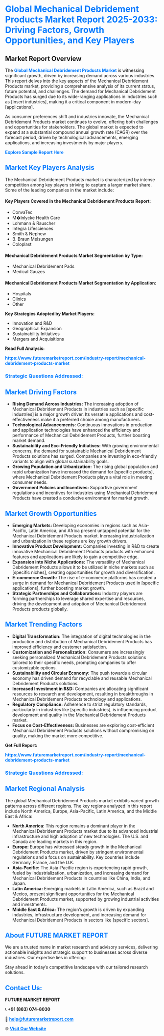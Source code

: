<h1 style="color: #007BFF;">Global Mechanical Debridement Products Market Report 2025-2033: Driving Factors, Growth Opportunities, and Key Players</h1>

<section id="overview">
<h2>Market Report Overview</h2>
<p>The <a href="https://www.futuremarketreport.com/industry-report/mechanical-debridement-products-market" style="color: #007BFF; text-decoration: none;"><strong>Global Mechanical Debridement Products Market</strong></a> is witnessing significant growth, driven by increasing demand across various industries. This report delves into the key aspects of the Mechanical Debridement Products market, providing a comprehensive analysis of its current status, future potential, and challenges. The demand for Mechanical Debridement Products has surged due to its wide-ranging applications in industries such as [insert industries], making it a critical component in modern-day [applications].</p>
<p>As consumer preferences shift and industries innovate, the Mechanical Debridement Products market continues to evolve, offering both challenges and opportunities for stakeholders. The global market is expected to expand at a substantial compound annual growth rate (CAGR) over the forecast period, driven by technological advancements, emerging applications, and increasing investments by major players.</p>
</section>

<section id="overview">
<p><a href="https://www.futuremarketreport.com/request-sample/reportId=50178" style="color: #007BFF; text-decoration: none;"><strong>Explore Sample Report Here</strong></a></p>
</section>

<section id="key-players">
<h2 style="color: #007BFF;">Market Key Players Analysis</h2>
<p>The Mechanical Debridement Products market is characterized by intense competition among key players striving to capture a larger market share. Some of the leading companies in the market include:</p>
<h4>Key Players Covered in the Mechanical Debridement Products Report:</h4>
<ul><li>ConvaTec</li><li>M�lnlycke Health Care</li><li>Lohmann &amp; Rauscher</li><li>Integra Lifesciences</li><li>Smith &amp; Nephew</li><li>B. Braun Melsungen</li><li>Coloplast</li></ul>
<h4>Mechanical Debridement Products Market Segmentation by Type:</h4>
<ul><li>Mechanical Debridement Pads</li><li>Medical Gauzes</li></ul>

<h4>Mechanical Debridement Products Market Segmentation by Application:</h4>
<ul><li>Hospitals</li><li>Clinics</li><li>Other</li></ul>
<p><strong>Key Strategies Adopted by Market Players:</strong></p>
<ul>
<li>Innovation and R&D</li>
<li>Geographical Expansion</li>
<li>Sustainability Initiatives</li>
<li>Mergers and Acquisitions</li>
</ul>
</section>

<section>
<p><strong>Read Full Analysis: </strong></p><a href="https://www.futuremarketreport.com/industry-report/mechanical-debridement-products-market" style="color: #007BFF; text-decoration: none;"><strong>https://www.futuremarketreport.com/industry-report/mechanical-debridement-products-market</strong></a>
<h3 style="color: #007BFF;">Strategic Questions Addressed:</h3>
</section>

<section id="driving-factors">
<h2 style="color: #007BFF;">Market Driving Factors</h2>
<ul>
<li><strong>Rising Demand Across Industries:</strong> The increasing adoption of Mechanical Debridement Products in industries such as [specific industries] is a major growth driver. Its versatile applications and cost-effectiveness make it a preferred choice among manufacturers.</li>
<li><strong>Technological Advancements:</strong> Continuous innovations in production and application technologies have enhanced the efficiency and performance of Mechanical Debridement Products, further boosting market demand.</li>
<li><strong>Sustainability and Eco-Friendly Initiatives:</strong> With growing environmental concerns, the demand for sustainable Mechanical Debridement Products solutions has surged. Companies are investing in eco-friendly variants to align with global sustainability goals.</li>
<li><strong>Growing Population and Urbanization:</strong> The rising global population and rapid urbanization have increased the demand for [specific products], where Mechanical Debridement Products plays a vital role in meeting consumer needs.</li>
<li><strong>Government Policies and Incentives:</strong> Supportive government regulations and incentives for industries using Mechanical Debridement Products have created a conducive environment for market growth.</li>
</ul>
</section>

<section id="growth-opportunities">
<h2 style="color: #007BFF;">Market Growth Opportunities</h2>
<ul>
<li><strong>Emerging Markets:</strong> Developing economies in regions such as Asia-Pacific, Latin America, and Africa present untapped potential for the Mechanical Debridement Products market. Increasing industrialization and urbanization in these regions are key growth drivers.</li>
<li><strong>Innovative Product Development:</strong> Companies investing in R&D to create innovative Mechanical Debridement Products products with enhanced features and applications are likely to gain a competitive edge.</li>
<li><strong>Expansion into Niche Applications:</strong> The versatility of Mechanical Debridement Products allows it to be utilized in niche markets such as [specific niches], creating opportunities for growth and diversification.</li>
<li><strong>E-commerce Growth:</strong> The rise of e-commerce platforms has created a surge in demand for Mechanical Debridement Products used in [specific applications], further boosting market growth.</li>
<li><strong>Strategic Partnerships and Collaborations:</strong> Industry players are forming partnerships to leverage shared expertise and resources, driving the development and adoption of Mechanical Debridement Products products globally.</li>
</ul>
</section>

<section id="trending-factors">
<h2 style="color: #007BFF;">Market Trending Factors</h2>
<ul>
<li><strong>Digital Transformation:</strong> The integration of digital technologies in the production and distribution of Mechanical Debridement Products has improved efficiency and customer satisfaction.</li>
<li><strong>Customization and Personalization:</strong> Consumers are increasingly seeking personalized Mechanical Debridement Products solutions tailored to their specific needs, prompting companies to offer customizable options.</li>
<li><strong>Sustainability and Circular Economy:</strong> The push towards a circular economy has driven demand for recyclable and reusable Mechanical Debridement Products solutions.</li>
<li><strong>Increased Investment in R&D:</strong> Companies are allocating significant resources to research and development, resulting in breakthroughs in Mechanical Debridement Products technology and applications.</li>
<li><strong>Regulatory Compliance:</strong> Adherence to strict regulatory standards, particularly in industries like [specific industries], is influencing product development and quality in the Mechanical Debridement Products market.</li>
<li><strong>Focus on Cost-Effectiveness:</strong> Businesses are exploring cost-efficient Mechanical Debridement Products solutions without compromising on quality, making the market more competitive.</li>
</ul>
</section>

<section>
<p><strong>Get Full Report: </strong></p><a href="https://www.futuremarketreport.com/industry-report/mechanical-debridement-products-market" style="color: #007BFF; text-decoration: none;"><strong>https://www.futuremarketreport.com/industry-report/mechanical-debridement-products-market</strong></a>
<h3 style="color: #007BFF;">Strategic Questions Addressed:</h3>
</section>


<section id="regional-analysis">
<h2 style="color: #007BFF;">Market Regional Analysis</h2>
<p>The global Mechanical Debridement Products market exhibits varied growth patterns across different regions. The key regions analyzed in this report include North America, Europe, Asia-Pacific, Latin America, and the Middle East & Africa:</p>
<ul>
<li><strong>North America:</strong> This region remains a dominant player in the Mechanical Debridement Products market due to its advanced industrial infrastructure and high adoption of new technologies. The U.S. and Canada are leading markets in this region.</li>
<li><strong>Europe:</strong> Europe has witnessed steady growth in the Mechanical Debridement Products market, driven by stringent environmental regulations and a focus on sustainability. Key countries include Germany, France, and the U.K.</li>
<li><strong>Asia-Pacific:</strong> The Asia-Pacific region is experiencing rapid growth, fueled by industrialization, urbanization, and increasing demand for Mechanical Debridement Products in countries like China, India, and Japan.</li>
<li><strong>Latin America:</strong> Emerging markets in Latin America, such as Brazil and Mexico, present significant opportunities for the Mechanical Debridement Products market, supported by growing industrial activities and investments.</li>
<li><strong>Middle East & Africa:</strong> The region’s growth is driven by expanding industries, infrastructure development, and increasing demand for Mechanical Debridement Products in sectors like [specific sectors].</li>
</ul>
</section>

<footer>
<h2 style="color: #007BFF;">About FUTURE MARKET REPORT</h2>
<p>We are a trusted name in market research and advisory services, delivering actionable insights and strategic support to businesses across diverse industries. Our expertise lies in offering:</p>

<p>Stay ahead in today’s competitive landscape with our tailored research solutions.</p>

<h2 style="color: #007BFF;">Contact Us:</h2>
<p><strong>FUTURE MARKET REPORT</strong></p>
<p>📞 <strong>+91 (883) 074-8030</strong></p>
<p>📧 <strong><a href="mailto:help@futuremarketreport.com" style="color: #007BFF;">help@futuremarketreport.com</a></strong></p>
<p>🌐 <strong><a href="https://www.futuremarketreport.com/" style="color: #007BFF;">Visit Our Website</a></strong></p>
</footer>